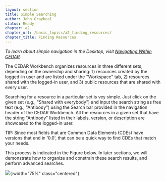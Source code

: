 ```yaml
---
layout: section
title: Simple Searching
author: John Graybeal
status: Ready
chapter: a2
chapter_url: /basic_topics/a2_finding_resources/
chapter_title: Finding Resources
---
```


*To learn about simple navigation in the Desktop, visit [Navigating Within CEDAR](https://metadatacenter.github.io/cedar-manual/sections/a4/navigating_within_cedar/).*

The CEDAR Workbench organizes resources in three different sets, depending on the ownership and sharing: 1) resources created by the logged-in user and are listed under the "Workspace" tab, 2) resources shared with the logged-in user, and 3) public resources that are shared with every user. 

Searching for a resource in a particular set is vey simple. Just click on the given set (e.g., "Shared with everybody") and input the search string as free text (e.g., "Antibody") using the Search bar provided in the navigation header of the CEDAR Workbench. All the resources in a given set that have the string "Antibody" listed in their labels, version, or description are showcased to the logged-in user. 

TIP: Since most fields that are Common Data Elements (CDEs) have versions that end in '0.0', that can be a quick way to find CDEs that match your needs.

This process is indicated in the Figure below. In later sections, we will demonstrate how to organize and constrain these search results, and perform advanced searches.



![](https://github.com/metadatacenter/cedar-manual/raw/master/docs/assets/imgs/search.png){:width="75%" class="centered"}
